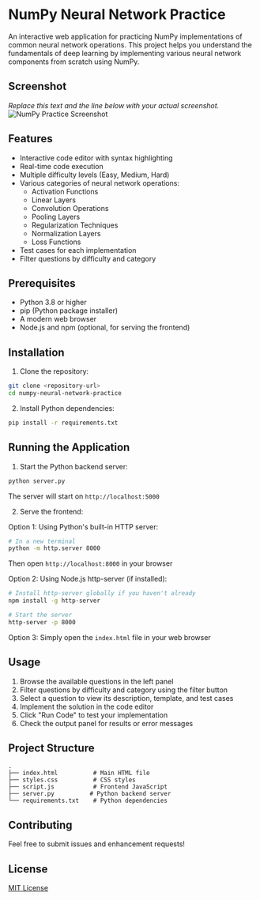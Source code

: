 # NumPy Neural Network Practice

An interactive web application for practicing NumPy implementations of common neural network operations. This project helps you understand the fundamentals of deep learning by implementing various neural network components from scratch using NumPy.

## Screenshot

*Replace this text and the line below with your actual screenshot.*
![NumPy Practice Screenshot](screenshot.png) 

## Features

- Interactive code editor with syntax highlighting
- Real-time code execution
- Multiple difficulty levels (Easy, Medium, Hard)
- Various categories of neural network operations:
  - Activation Functions
  - Linear Layers
  - Convolution Operations
  - Pooling Layers
  - Regularization Techniques
  - Normalization Layers
  - Loss Functions
- Test cases for each implementation
- Filter questions by difficulty and category

## Prerequisites

- Python 3.8 or higher
- pip (Python package installer)
- A modern web browser
- Node.js and npm (optional, for serving the frontend)

## Installation

1. Clone the repository:
```bash
git clone <repository-url>
cd numpy-neural-network-practice
```

2. Install Python dependencies:
```bash
pip install -r requirements.txt
```

## Running the Application

1. Start the Python backend server:
```bash
python server.py
```
The server will start on `http://localhost:5000`

2. Serve the frontend:

Option 1: Using Python's built-in HTTP server:
```bash
# In a new terminal
python -m http.server 8000
```
Then open `http://localhost:8000` in your browser

Option 2: Using Node.js http-server (if installed):
```bash
# Install http-server globally if you haven't already
npm install -g http-server

# Start the server
http-server -p 8000
```

Option 3: Simply open the `index.html` file in your web browser

## Usage

1. Browse the available questions in the left panel
2. Filter questions by difficulty and category using the filter button
3. Select a question to view its description, template, and test cases
4. Implement the solution in the code editor
5. Click "Run Code" to test your implementation
6. Check the output panel for results or error messages

## Project Structure

```
.
├── index.html          # Main HTML file
├── styles.css          # CSS styles
├── script.js           # Frontend JavaScript
├── server.py          # Python backend server
└── requirements.txt    # Python dependencies
```

## Contributing

Feel free to submit issues and enhancement requests!

## License

[MIT License](LICENSE) 